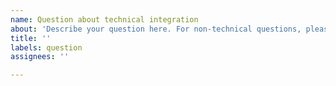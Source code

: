 ```yaml
---
name: Question about technical integration
about: 'Describe your question here. For non-technical questions, please mail our supprt team at digitaal.vlaanderen@vlaanderen.be'
title: ''
labels: question 
assignees: ''

---
```



